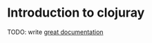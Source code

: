 # Introduction to clojuray

TODO: write [great documentation](http://jacobian.org/writing/great-documentation/what-to-write/)
